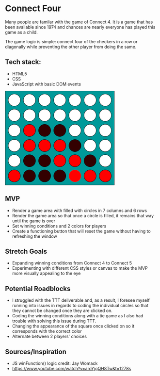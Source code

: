 # Connect Four

Many people are familar with the game of Connect 4. It is a game that has been available since 1974 and chances are nearly everyone has played this game as a child. 

The game logic is simple: connect four of the checkers in a row or diagonally while preventing the other player from doing the same. 


## Tech stack:

* HTML5
* CSS
* JavaScript with basic DOM events

<img src='wireframe.png'>

## MVP 

* Render a game area with filled with circles in 7 columns and 6 rows 
* Render the game area so that once a circle is filled, it remains that way until the game is over
* Set winning conditions and 2 colors for players 
* Create a functioning button that will reset the game without having to refreshing the window


## Stretch Goals

* Expanding winning conditions from Connect 4 to Connect 5
* Experimenting with different CSS styles or canvas to make the MVP more visually appealing to the eye 

## Potential Roadblocks
* I struggled with the TTT deliverable and, as a result, I foresee myself running into issues in regards to coding the individual circles so that they cannot be changed once they are clicked on. 
* Coding the winning conditions along with a tie game as I also had trouble with solving this issue during TTT. 
* Changing the appearance of the square once clicked on so it corresponds with the correct color 
* Alternate between 2 players' choices

## Sources/Inspiration 
* JS winFunction() logic credit: Jay Womack 
* https://www.youtube.com/watch?v=aroYjgQH8Tw&t=1278s 